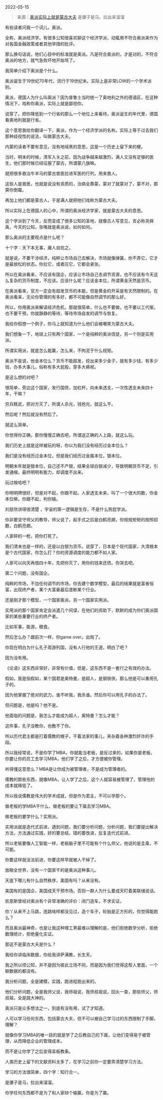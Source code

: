 2022-05-15

> 来源：[奥派实际上就是蒙古大夫](http://mp.weixin.qq.com/s?__biz=MzU3NDc5Nzc0NQ==&mid=2247516662&idx=1&sn=f6361cf4914339a469deae2dacb0f60e&chksm=fd2e2328ca59aa3efda6fd1c8b7616c0a31236a45d234c0ee53cbd0197f5913fd3fece4e86e3&scene=27#wechat_redirect)
> 是骡子是马，拉出来溜溜

有些读者问我一个词儿，奥派。  

  

全称，奥派经济学。有很多公知很喜欢聊这个经济学派，动辄用不符合奥派来作为对各国金融政策或者其他举措的批评。  

  

那么换句话说，他们心目中的标准就是奥派。凡是符合奥派的，才是对的，不符合奥派的地方，就气急败坏地开始骂了。

  

我简单介绍下奥派是个什么。

  

奥派诞生于19世纪70年代，流行于19世纪末。实际上是非常LOW的一个学术派别。  

  

奥派，德国人为什么叫奥派？因为普鲁士当时统一了奥地利之外的德语区，在这种情况下，戏称你奥派，实际上就是鄙视你。

  

说穿了，把你降低到一个行省的那么一个地位上来看待，奥派诞生的年代里，德国看奥地利就是行省。

  

这个意思我给你翻译一下，奥派，作为一个经济学派的名称。实际上等于过去我们那种歧视性的说法，叫做蒙古大夫。  

  

内蒙的读者不要有意见，没有地域黑的意思，这是一个历史上留下来的梗。

  

当时，明末的时候，清军入关之前，因为战争越来越激烈，满人又没有足够的医生，他们那时候已经征服了蒙古，所谓蒙八旗嘛。  

  

就把很多救治牛羊马的蒙古兽医拉进军医的行列，用来救人。

  

这些人是兽医，也就是说没有资质的，治病全靠蒙，蒙对了就蒙对了，蒙不对，那算你倒霉。  

  

再加上他们都是蒙古人，于是满人就把他们戏称为蒙古大夫。

  

所以实际上在德国人的心中，所谓的奥派经济学家，就是蒙古大夫的意思。

  

这个学派到了今天，反而变成了很多公知的圣地，就像古人写意见，言必称尧舜禹，今天的公知，张嘴就是奥派说，如何如何。  

  

那么奥派的主要观点是什么呢？  

  

十个字：天下本无事，庸人自扰之。

  

就是说，不要干涉经济，纯粹让市场自己去解决，市场就像弹簧，你不弄它，它才是最放松的状态。你拉它，或者压它，它都会紧张。

  

所以在奥派看来，不应该有国企，应该让市场自己去调节资源，也不应该有今天这么复杂的货币制度，不应该。应该什么呢？应该金本位，所谓黄金天然是货币。  

  

在奥派看来，官方一定会有超发货币的本能，但是黄金的开采是有天然限制的。在奥派看来，无论你管理的有多好，都不可能像自然调节的那么好。  

  

所以，你用奥派来解读经济危机，那就很简单，什么也不要做，也不要以工代赈，也不要干预，你就静静的等待，等待市场自发的调节与恢复。  

  

我给你假想一个例子，你马上就知道为什么他们会被嘲笑为蒙古大夫。  

  

我们想象一下，地球上只有两个国家，一个是纯粹的奥派信徒，另一个则是实用派。  

  

所谓实用派，就是怎么能赢，怎么来，不拘泥于什么规矩。

  

奥派不是说，他金本位么？货币不能超发，挖出来多少金子，就有多少钱，有多少钱，办多大事儿，俗称有多大屁股，穿多大裤衩。  

  

是这么想的对吧？

  

很简单，旁边这个国家，发行国债，加杠杆，向未来透支，一次性透支未来四十年，干嘛？

  

穷兵黩武，把对方灭了，所谓人杀光，钱抢光，就这么干。

  

然后呢？然后就没有然后了。

  

就这么简单。

  

你觉得你正确，那你慢慢正确去吧，所谓送正确的人上路，就这么玩。

  

我们历史上就是这样被玩的呀，你以为我们没有经历过金本位么？

  

我们是没有经历过金本位，但是我们经历过金属本位，银本位。

  

明朝末年就是银本位，自己还不产银，结果全球白银减少，导致明朝货币不足，引发通缩，最终明明有能力，却调度不出来。

  

玩过梭哈吧？

  

你明明牌很好，但是对不起，你跟不起。人家透支未来，叫了一个很大的数，你金本位嘛，你跟不起，判你输。

  

刘慈欣讲得很清楚 ，宇宙的第一逻辑是生存，不是什么狗屁学派。

  

你非要坚守师父的教导，师父说了，起手式之后是白鹤亮翅，你规规矩矩的按照招数，白鹤亮翅。  

  

人家砰的一枪，把你打死了。  

  

我们清末也是一样的，还是以白银为货币。说穿了，日本是个现代国家，大清根本是个古代国家，你怎么打？你的资源调度的能力都不如人家。  

  

人家可以向天再借四十年，先把你灭了，用你的钱来还债。你哭去吧。  

  

第二个问题，没有国企。  

  

纯粹的市场，不加任何调节的市场，你去建个数学模型，最后的结果就是富者恒富，出现终产者，某个大富豪最后垄断某个行业。  

  

还是刚才那个模型，一个国家奥派，另一个国家实用派。  

  

实用派的那个国家肯定会派遣几个间谍，在他们的资助下，默默的成为你们奥派国家的某些重要行业的终产者。

  

比如军事，能源，粮食。

  

然后怎么办？跟前次一样，你game over。出局了。

  

你现在明白为什么孔子周游列国，没有人行他的王道，明白了吧？  

  

因为没有用。

  

《论语》这东西非常好，非常有价值，但是，这东西不是一套行之有效的办法。  

  

假如，我是指假如，某个国君是奥特曼，是超人，是钢铁侠，那么他是可以重用孔子的。  

  

因为他掌握了绝对的武力，谁不听我，我杀谁。然后你可以用孔子的办法了。  

  

但问题是，他是吗？他不是。  

  

他面临的问题是，我怎么才能成为超人，奥特曼？怎么才能？  

  

这件事，孔子没教你，也教不了你。

  

所以历代君主都是打着儒教的幌子，干着法家的事儿，夹杂着各种激烈奸诈的手段。  

  

所以我经常说，不是你学了MBA，你就能当老板，是反过来的，如果你是老板，你要让你的员工去学习MBA，他们学了之后，才方便被你管理。  

  

听得懂这意思么？MBA是让你成为被管理者，不是成为管理者的。  

  

儒教的那些东西，就像MBA，让人学了之后，这个人就容易被管理了，管理他的成本就降低了。  

  

所以我说儒教是伟大的学术成就，但是作为君主，不可以学那个。

  

做老板的学MBA干什么，做老板的要让下属去学习MBA。

  

做老板的要学什么？实用派。  

  

实用派就是迭代式前进，遇到问题，我们要分析问题，分析问题，我们要提出解决方法，方法通过实践，好的要总结，错的要改进，反复迭代式前进。

  

所以老板要像人工智能一样，老板脑子里不可能有个什么师父，他说的是圭臬，不可能。  

  

你要这样就没法前进，你要这样早就被人干掉了。

  

放眼全世界，没有一个国家干的是奥派这种事儿。  

  

天底下哪儿有什么自然秩序，美国有吗？从来没有。

  

美国有的是国企，美国成天干预市场。否则一群人为什么要成天盯着美联储说话。  

  

凯恩斯曾经对奥派有个非常准确的评价：闭门造车，不求实证。

  

你丫从来不上马路，连路啥样都没见过，造个车子，轮胎是正方形的，你觉得能跑么？

  

而且奥派最神奇，也是让我这种理工男最难以理解的是，他们拒绝数学分析，拒绝数理统计，拒绝量化实证。

  

那这不是蒙古大夫是什么？  

  

我给你讲临床数据，你给我讲萨满教，长生天。  

  

我之所以烦公知，并不是因为彼此立场不同，而是因为我们觉得这帮人里面，一个聊数据的都没有。  

  

我分析问题，全是建模，实践，跑进程跑出来的。  

  

他们分析问题，全是我师父说，我师祖说，我师叔祖说，回头一查，那些师父，师叔祖，全是跳大神的。  

  

奥派只是众多想法之一，到底有没有用，试了才知道。

  

人可以学习任何东西，包括蒙古大夫，但不可以被自己学习过的东西限制了手脚。理解？

  

就像你学习MBA的唯一目的就是学了之后教自己的下属，让他们变得易于被管理，从而降低企业的管理成本。

  

而不是让你学了之后变得呆板教条。

  

人类历史上留下的文献资料太多了，在学习之前你一定要弄清楚学习方法。

  

学习的方法很简单，四个字：知行合一。

  

是骡子是马，拉出来溜溜。

  

你学任何东西都不是为了和人家辩个输赢，你是为了赢。

